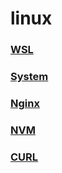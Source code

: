 # linux

### [WSL](wsl/readme.md)
### [System](system/readme.md)
### [Nginx](nginx/readme.md)
### [NVM](nvm/readme.md)
### [CURL](curl/readme.md)